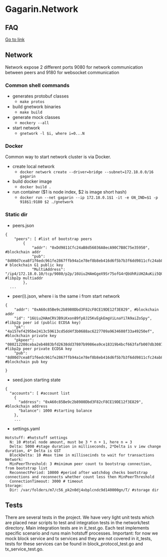 # Gagarin.Network
## FAQ 
[Go to link](FAQ.md)
## Network
Network expose 2 different ports 9080 for network communication between peers and 9180 for websocket communication
### Common shell commands
* generates protobuf classes
    * ```make protos```
* build gnetwork binaries
    * ```make build```
* generate mock classes
    * ```mockery --all```
* start network
    * ```gnetwork -l $i, where i=0...N```
    
### Docker
Common way to start network cluster is via Docker.
* create local network 
    * ```docker network create --driver=bridge --subnet=172.18.0.0/16 gagarin	```
* build docker image
    * ```docker build .```
* run container ($1 is node index, $2 is image short hash)
    * ```docker run --net gagarin --ip 172.18.0.1$1 -it -e GN_IND=$1 -p 918$1:9180 $2 ./gnetwork``` 

### Static dir
* peers.json
```
{
	"peers": [ #list of bootstrap peers
		{
			"addr": "0xDd9811Cfc24aB8d56036A8ecA90C7B8C75e35950", #blockchain addr
			"pub": "8d00d7cea8f1f6edc961fe2867ffb94a1e78ef8b8eb416d6f5b7b3f6dd9811cfc24ab8d56036a8eca90c7b8c75e35950", # blockchain G1 public key
			"MultiAddress": "/ip4/172.18.0.10/tcp/9080/p2p/16Uiu2HAmGgeX9Sr75ofG4rQbUhRiUH2AuKii5QCdD9h8NT83afo4" #libp2p multiaddr
		},
  ...
```
* peer(i).json, where i is the same i from start network
```
{
	"addr": "0xA60c85Be9c2b8980Dbd3F82cF8CE19DE12f3E829", #blockchain addr
	"id": "16Uiu2HAmCRVJB9iKxon89fp8J25KvEgkEmgViLnaYi7A9aiZoSpy", #libp2p peer id (public ECDSA key)
	"pk": "4a157ef4295be2413c59613cd5dd4f3b0688ac6227709a9634608f33a49250ef", #blockchain private key 
	"pkpeer": "080212208ceba2eb4883bfd2638dd37807b9986ea9ce18319b4bcf663fafb007db3087e6" #libp2p peer private ECDSA key
	"pub": "8d00d7cea8f1f6edc961fe2867ffb94a1e78ef8b8eb416d6f5b7b3f6dd9811cfc24ab8d56036a8eca90c7b8c75e35950" #blockchain pub key

}
```
* seed.json starting state
```
{
  "accounts": [ #account list
    {
      "address": "0xA60c85Be9c2b8980Dbd3F82cF8CE19DE12f3E829", #blockchain address
      "balance": 1000 #starting balance
    },
    ...
```
* settings.yaml
```
Hotstuff: #hotstuff settings 
  N: 10 #total node amount, must be 3 * n + 1, here n = 3
  Delta: 5000 #stage duration in milliseconds, 2*Delta is v iew change duration, 4* Delta is GST
  BlockDelta: 10 #max time in millisecinds to wait for transactions 
Network:
  MinPeerThreshold: 3 #minimum peer count to bootstrap connection, from bootstrap list
  ReconnectPeriod: 10000 #period after watchdog checks bootstrap connections and reconnects whether count less then MinPeerThreshold
  ConnectionTimeout: 3000 # timeout
Storage:
  Dir: /var/folders/m7/c56_pk2n0dj4xbplcndc9d140000gn/T/ #storage dir
```
## Tests
There are several tests in the project. We have very light unit tests which are placed near scripts to test and integration tests in the network/test directory.
Main integration tests are in it_test.go. Each test implements specific scenario and runs main hotstuff processes. Important: for now we mock block service and tx services and they are not covered in it_tests, tests for these services can be found in block_protocol_test.go and tx_service_test.go.
